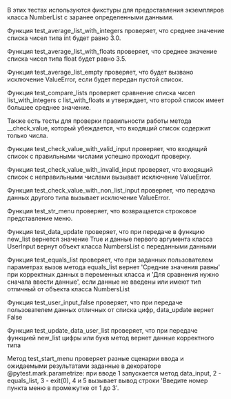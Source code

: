 В этих тестах используются фикстуры для предоставления экземпляров класса NumberList с заранее определенными данными. 

Функция test_average_list_with_integers проверяет, что среднее значение списка чисел типа int будет равно 3.0. 

Функция test_average_list_with_floats проверяет, что среднее значение списка чисел типа float будет равно 3.5. 

Функция test_average_list_empty проверяет, что будет вызвано исключение ValueError, если будет передан пустой список. 

Функция test_compare_lists проверяет сравнение списка чисел list_with_integers с list_with_floats и утверждает, что второй список имеет большее среднее значение.

Также есть тесты для проверки правильности работы метода __check_value, который убеждается, что входящий список содержит только числа. 

Функция test_check_value_with_valid_input проверяет, что входящий список с правильными числами успешно проходит проверку. 

Функция test_check_value_with_invalid_input проверяет, что входящий список с неправильными числами вызывает исключение ValueError. 

Функция test_check_value_with_non_list_input проверяет, что передача данных другого типа вызывает исключение ValueError.

Функция test_str_menu проверяет, что возвращается строковое представление меню.

Функция test_data_update проверяет, что при передаче в функцию new_list вернется значение True и данные первого аргумента класса UserInput вернут объект класса NumbersList с переданными данными

Функция test_equals_list проверяет, что при заданных пользователем параметрах вызов метода equals_list вернет 'Средние значения равны' при корректных данных в переменных класса и 'Для сравнения нужно сначала ввести данные', если данные не введены или имеют тип отличный от объекта класса NumbersList

Функция test_user_input_false проверяет, что при передаче пользователем данных отличных от списка цифр, data_update вернет False

Функция test_update_data_user_list проверяет, что при передаче функцией new_list цифры или букв метод вернет данные корректного типа

Метод test_start_menu проверяет разные сценарии ввода и ожидаемыми результатами заданные в декораторе @pytest.mark.parametrize: при вводе 1 запускается метод data_input, 2 - equals_list, 3 - exit(0), 4 и 5 вызывает вывод строки 'Введите номер пункта меню в промежутке от 1 до 3'.
